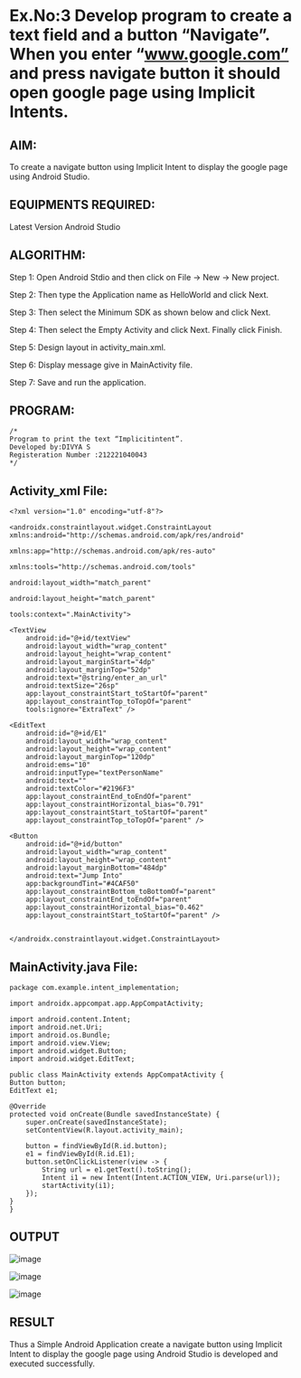# Ex.No:3 Develop program to create a text field and a button “Navigate”. When you enter “www.google.com” and press navigate button it should open google page using Implicit Intents.


## AIM:

To create a navigate button using Implicit Intent to display the google page using Android Studio.

## EQUIPMENTS REQUIRED:

Latest Version Android Studio

## ALGORITHM:
Step 1: Open Android Stdio and then click on File -> New -> New project.

Step 2: Then type the Application name as HelloWorld and click Next.

Step 3: Then select the Minimum SDK as shown below and click Next.

Step 4: Then select the Empty Activity and click Next. Finally click Finish.

Step 5: Design layout in activity_main.xml.

Step 6: Display message give in MainActivity file.

Step 7: Save and run the application.


## PROGRAM:
```
/*
Program to print the text “Implicitintent”.
Developed by:DIVYA S
Registeration Number :212221040043
*/
```
## Activity_xml File:
```
<?xml version="1.0" encoding="utf-8"?>

<androidx.constraintlayout.widget.ConstraintLayout xmlns:android="http://schemas.android.com/apk/res/android"

xmlns:app="http://schemas.android.com/apk/res-auto"

xmlns:tools="http://schemas.android.com/tools"

android:layout_width="match_parent"

android:layout_height="match_parent"

tools:context=".MainActivity">

<TextView
    android:id="@+id/textView"
    android:layout_width="wrap_content"
    android:layout_height="wrap_content"
    android:layout_marginStart="4dp"
    android:layout_marginTop="52dp"
    android:text="@string/enter_an_url"
    android:textSize="26sp"
    app:layout_constraintStart_toStartOf="parent"
    app:layout_constraintTop_toTopOf="parent"
    tools:ignore="ExtraText" />

<EditText
    android:id="@+id/E1"
    android:layout_width="wrap_content"
    android:layout_height="wrap_content"
    android:layout_marginTop="120dp"
    android:ems="10"
    android:inputType="textPersonName"
    android:text=""
    android:textColor="#2196F3"
    app:layout_constraintEnd_toEndOf="parent"
    app:layout_constraintHorizontal_bias="0.791"
    app:layout_constraintStart_toStartOf="parent"
    app:layout_constraintTop_toTopOf="parent" />

<Button
    android:id="@+id/button"
    android:layout_width="wrap_content"
    android:layout_height="wrap_content"
    android:layout_marginBottom="484dp"
    android:text="Jump Into"
    app:backgroundTint="#4CAF50"
    app:layout_constraintBottom_toBottomOf="parent"
    app:layout_constraintEnd_toEndOf="parent"
    app:layout_constraintHorizontal_bias="0.462"
    app:layout_constraintStart_toStartOf="parent" />


</androidx.constraintlayout.widget.ConstraintLayout>
```
## MainActivity.java File:
```
package com.example.intent_implementation;

import androidx.appcompat.app.AppCompatActivity;

import android.content.Intent;
import android.net.Uri;
import android.os.Bundle;
import android.view.View;
import android.widget.Button;
import android.widget.EditText;

public class MainActivity extends AppCompatActivity {
Button button;
EditText e1;

@Override
protected void onCreate(Bundle savedInstanceState) {
    super.onCreate(savedInstanceState);
    setContentView(R.layout.activity_main);

    button = findViewById(R.id.button);
    e1 = findViewById(R.id.E1);
    button.setOnClickListener(view -> {
        String url = e1.getText().toString();
        Intent i1 = new Intent(Intent.ACTION_VIEW, Uri.parse(url));
        startActivity(i1);
    });
}
}

```
## OUTPUT

![image](https://github.com/D-I-V-Y-A-S/Mobile-Application-Development/assets/141506417/491e5dc0-7a20-4280-887c-5b8f5447538a)

![image](https://github.com/D-I-V-Y-A-S/Mobile-Application-Development/assets/141506417/0074ffaf-4f3b-451c-b565-8c360b2f862d)

![image](https://github.com/D-I-V-Y-A-S/Mobile-Application-Development/assets/141506417/20cbaed7-9213-4dfb-941e-55a64cee3aed)


## RESULT
Thus a Simple Android Application create a navigate button using Implicit Intent to display the google page using Android Studio is developed and executed successfully.


